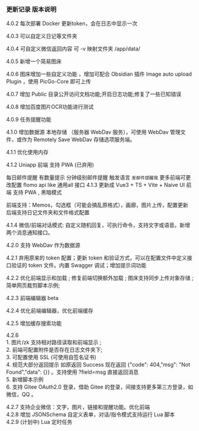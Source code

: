 ### 更新记录 版本说明

4.0.2 每次部署 Docker 更新token，会在日志中显示一次

4.0.3 可以自定义日记等文件夹

4.0.4 可自定义微信返回内容 可 -v 映射文件夹 /app/data/

4.0.5 新增一个简易图床

4.0.6 图床增加一些自定义功能 ，增加可配合 Obsidian 插件 Image auto upload Plugin ，使用 PicGo-Core 即可上传

4.0.7 增加 Public 目录公开访问文档功能;开启日志功能;修复了一些已知错误

4.0.8 增加百度图片OCR功能进行测试

4.0.9 任务提醒功能

4.1.0 增加数据源 本地存储 （服务器 WebDav 服务），可使用 WebDav 管理文件，或作为 Remotely Save WebDav 存储选项服务端。

4.1.1 优化使用内存

4.1.2 Uniapp 前端 支持 PWA (已弃用)

 每日邮件提醒 有数量提示
 分钟级别邮件提醒 触发语言 `发邮件提醒我`
 更多前端可更改配置
 flomo api like
 通用all 接口
4.1.3 更新成 Vue3 + TS + Vite + Naive UI 前端 支持 PWA , 黑暗模式

 前端支持：Memos，勾选框（可能会搞乱原格式），画廊，图片上传，配置更新
 后端支持日记文件夹和文件格式配置

4.1.4 微信/前端对话模式: 自定义随机回复，可执行命令，支持文字或语音。新增两个消息通知接口。

4.2.0 支持 WebDav 作为数据源

4.2.1 弃用原来的 token 配置；更新 token 和验证方式，可以在配置文件中定义接口验证的 token 文件。内置 Swagger 调试；增加提示词功能

4.2.2 优化前端显示和加载 ; 修复前端切换额外加载 ; 图床支持同步上传对象存储 ; 简单网页裁剪脚本示例; 

4.2.3 前端编辑器 beta

4.2.4 优化前端编辑器，优化前端缓存

4.2.5 增加缓存搜索功能

4.2.6   
    1. 图片/zk 支持相对路径读取和前端显示 ;   
    2. 前端可配置附件是否存在日志文件夹下;  
    3. 可配置使用 SSL (可使用自签名证书)  
    4. 规范大部分返回提示 如原返回 Success  现在返回 {"code": 404,"msg": "Not Found","data": {}} 。支持使用 ?field=msg 直接返回消息  
    5. 新增脚本示例  
    6. 支持 Gitee OAuth2.0 登录，借助 Gitee 的登录，间接支持更多第三方登录，如微信，QQ 。

4.2.7 支持企业微信：文字，图片，链接和提醒功能。优化前端  
4.2.8 增加 JSONSchema 自定义表单，对话/指令模式支持运行 Lua 脚本  
4.2.9 (计划中) Lua 定时任务
